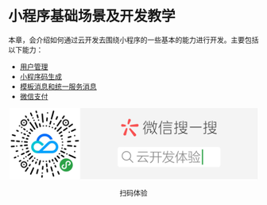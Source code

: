 # 小程序基础场景及开发教学

本章，会介绍如何通过云开发去围绕小程序的一些基本的能力进行开发。主要包括以下能力：

- [用户管理](user.md)
- [小程序码生成](qr.md)
- [模板消息和统一服务消息](message.md)
- [微信支付](pay.md)

<p align="center">
    <img src="../assets/cloudbase-qr.png" width="500px">
    <p align="center">扫码体验</p>
</p>
